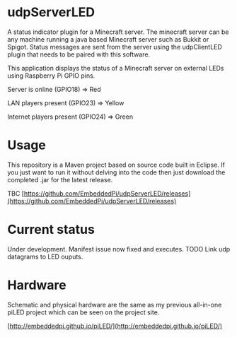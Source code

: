 udpServerLED
======

A status indicator plugin for a Minecraft server. The minecraft server can be any machine running a java based Minecraft server such as Bukkit or Spigot. Status messages are sent from the server using the udpClientLED plugin that needs to be paired with this software.

This application displays the status of a Minecraft server on external LEDs using Raspberry Pi GPIO pins.

Server is online (GPIO18) => Red

LAN players present (GPIO23) => Yellow

Internet players present (GPIO24) => Green


Usage
=====
This repository is a Maven project based on source code built in Eclipse. If you just want to run it without delving into the code then 
just download the completed .jar for the latest release.

TBC
[https://github.com/EmbeddedPi/udpServerLED/releases](https://github.com/EmbeddedPi/udpServerLED/releases)


Current status
==============
Under development.
Manifest issue now fixed and executes.
TODO
Link udp datagrams to LED ouputs.

Hardware
========
Schematic and physical hardware are the same as my previous all-in-one piLED project which can be seen on the project site.

[http://embeddedpi.github.io/piLED/](http://embeddedpi.github.io/piLED/)
